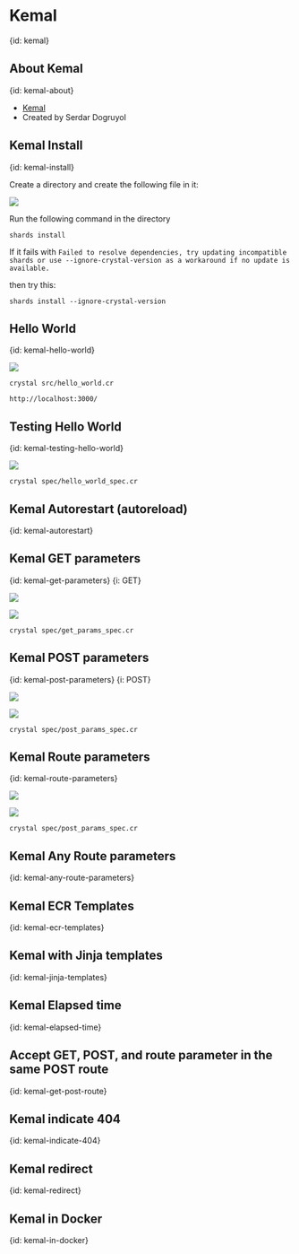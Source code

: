 # Kemal
{id: kemal}

## About Kemal
{id: kemal-about}

* [Kemal](https://kemalcr.com/)
* Created by Serdar Dogruyol

## Kemal Install
{id: kemal-install}

Create a directory and create the following file in it:

![](examples/kemal/shard.yml)

Run the following command in the directory

```
shards install
```

If it fails with
`Failed to resolve dependencies, try updating incompatible shards or use --ignore-crystal-version as a workaround if no update is available.`

then try this:

```
shards install --ignore-crystal-version
```

## Hello World
{id: kemal-hello-world}

![](examples/kemal/src/hello_world.cr)

```
crystal src/hello_world.cr
```

```
http://localhost:3000/
```

## Testing Hello World
{id: kemal-testing-hello-world}


![](examples/kemal/spec/hello_world_spec.cr)

```
crystal spec/hello_world_spec.cr
```

## Kemal Autorestart (autoreload)
{id: kemal-autorestart}

## Kemal GET parameters
{id: kemal-get-parameters}
{i: GET}

![](examples/kemal/src/get_params.cr)

![](examples/kemal/spec/get_params_spec.cr)

```
crystal spec/get_params_spec.cr
```

## Kemal POST parameters
{id: kemal-post-parameters}
{i: POST}

![](examples/kemal/src/post_params.cr)

![](examples/kemal/spec/post_params_spec.cr)

```
crystal spec/post_params_spec.cr
```


## Kemal Route parameters
{id: kemal-route-parameters}

![](examples/kemal/src/route_params.cr)

![](examples/kemal/spec/route_params_spec.cr)

```
crystal spec/post_params_spec.cr
```

## Kemal Any Route parameters
{id: kemal-any-route-parameters}

## Kemal ECR Templates
{id: kemal-ecr-templates}

## Kemal with Jinja templates
{id: kemal-jinja-templates}

## Kemal Elapsed time
{id: kemal-elapsed-time}

## Accept GET, POST, and route parameter in the same POST route
{id: kemal-get-post-route}

## Kemal indicate 404
{id: kemal-indicate-404}

## Kemal redirect
{id: kemal-redirect}

## Kemal in Docker
{id: kemal-in-docker}

